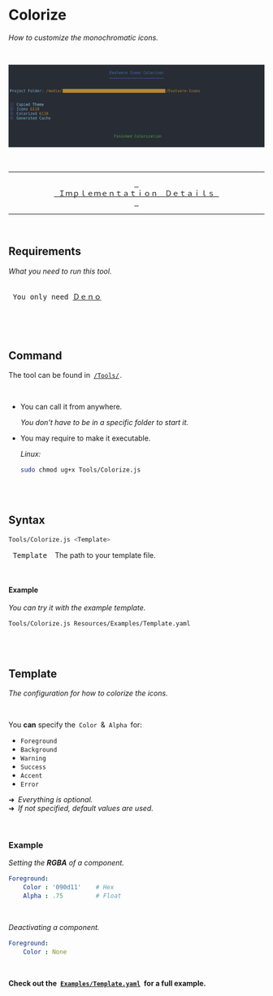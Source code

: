 
# Colorize

*How to customize the monochromatic icons.*

<div align = center>

<br>

![Showcase]

<br>

---

[<kbd> <br> Ｉｍｐｌｅｍｅｎｔａｔｉｏｎ　Ｄｅｔａｉｌｓ <br> </kbd>][Implementation]

---

<br>

</div>


## Requirements

*What you need to run this tool.*

<kbd> <br> You only need [Ｄｅｎｏ][Deno] <br> </kbd>

<br>
<br>

## Command

The tool can be found in [`/Tools/`][Tools] .

<br>

- You can call it from anywhere.

    *You don't have to be in a specific folder to start it.*
    
- You may require to make it executable.

    *Linux:*
    
    ```sh
    sudo chmod ug+x Tools/Colorize.js
    ```

<br>
<br>

## Syntax

```sh
Tools/Colorize.js <Template>
```

<kbd> Template </kbd> The path to your template file.

<br>

#### Example

*You can try it with the example template.*

```sh
Tools/Colorize.js Resources/Examples/Template.yaml
```

<br>
<br>

## Template

*The configuration for how to colorize the icons.*

<br>

You **can** specify the `Color` & `Alpha` for:

- `Foreground`
- `Background`
- `Warning`
- `Success`
- `Accent`
- `Error`

➜ *Everything is optional.* <br>
➜ *If not specified, default values are used.*

<br>

### Example

*Setting the **RGBA** of a component.*

```yaml
Foreground:
    Color : '090d11'    # Hex
    Alpha : .75         # Float
```

<br>

*Deactivating a component.*

```yaml
Foreground:
    Color : None
```

<br>

**Check out the [`Examples/Template.yaml`][Example] for a full example.**

<br>

    
<!----------------------------------------------------------------------------->


[Implementation]: Implementation.md
[Showcase]: ../../Resources/Tools/Colorizer.png
[Example]: ../../Resources/Examples/Template.yaml
[Tools]: ../../Tools

[Deno]: https://deno.land/


